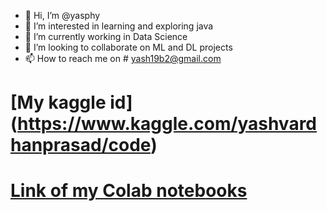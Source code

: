 - 👋 Hi, I’m @yasphy
- 👀 I’m interested in learning and exploring java
- 🌱 I’m currently working in Data Science
- 💞️ I’m looking to collaborate on ML and DL projects
- 📫 How to reach me on # yash19b2@gmail.com
# [My kaggle id] (https://www.kaggle.com/yashvardhanprasad/code)
<!---
yasphy/yasphy is a ✨ special ✨ repository because its `README.md` (this file) appears on your GitHub profile.
You can click the Preview link to take a look at your changes.
--->
# [Link of my Colab notebooks](https://drive.google.com/folderview?id=1YjKu9lXhefNkgWgpZQ4WPhwrmb4YS89U)


